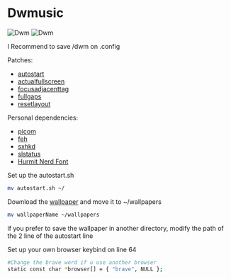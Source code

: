 # Dwmusic

![Dwm](https://github.com/CrisitoJ/dwm/blob/main/example.png)
![Dwm](https://github.com/CrisitoJ/dwm/blob/main/example2.png)


I Recommend to save /dwm on .config 

Patches:
- [autostart](https://dwm.suckless.org/patches/autostart/dwm-autostart-20200610-cb3f58a.diff)
- [actualfullscreen](https://dwm.suckless.org/patches/actualfullscreen/dwm-actualfullscreen-20211013-cb3f58a.diff)
- [focusadjacenttag](https://dwm.suckless.org/patches/focusadjacenttag/dwm-focusadjacenttag-6.3.diff)
- [fullgaps](https://dwm.suckless.org/patches/fullgaps/dwm-fullgaps-6.4.diff)
- [resetlayout](https://dwm.suckless.org/patches/resetlayout/dwm-resetlayout-6.2.diff)

Personal dependencies:
- [picom](https://wiki.archlinux.org/title/picom)
- [feh](https://wiki.archlinux.org/title/Feh)
- [sxhkd](https://wiki.archlinux.org/title/Sxhkd)
- [slstatus](https://tools.suckless.org/slstatus/)
- [Hurmit Nerd Font](https://www.programmingfonts.org/#hermit)


Set up the autostart.sh
```bash
mv autostart.sh ~/
```
Download the [wallpaper](https://www.wallpaperbetter.com/en/hd-wallpaper-uelhc) and move it to ~/wallpapers

```bash
mv wallpaperName ~/wallpapers
```
if you prefer to save the wallpaper in another directory, modify the path of the 2 line of the autostart line

Set up your own browser keybind on line 64
```bash
#Change the brave word if u use another browser
static const char *browser[] = { "brave", NULL };
```
